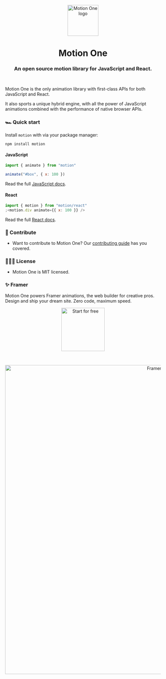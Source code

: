 <p align="center">
  <img width="100" height="100" alt="Motion One logo" src="https://user-images.githubusercontent.com/7850794/164965523-3eced4c4-6020-467e-acde-f11b7900ad62.png" alt="Motion One Icon" />
</p>
<h1 align="center">Motion One</h1>
<h3 align="center">
  An open source motion library for JavaScript and React.
</h3>

<br>

Motion One is the only animation library with first-class APIs for both JavaScript and React.

It also sports a unique hybrid engine, with all the power of JavaScript animations combined with the performance of native browser APIs.

### 🏎️ Quick start

Install `motion` with via your package manager:

```
npm install motion
```

#### JavaScript

```javascript
import { animate } from "motion"

animate("#box", { x: 100 })
```

Read the full [JavaScript docs](https://motion.dev/docs/quick-start).

#### React

```jsx
import { motion } from "motion/react"
;<motion.div animate={{ x: 100 }} />
```

Read the full [React docs](https://motion.dev/docs/react-quick-start).

### 💎 Contribute

-   Want to contribute to Motion One? Our [contributing guide](https://github.com/framer/motion/blob/master/CONTRIBUTING.md) has you covered.

### 👩🏻‍⚖️ License

-   Motion One is MIT licensed.

### ✨ Framer

Motion One powers Framer animations, the web builder for creative pros. Design and ship your dream site. Zero code, maximum speed.
<br/>

<p align="center">
  <a href="https://www.framer.com?utm_source=motion-readme">
    <img src="https://framerusercontent.com/images/atXqxn4JhKm4LXVncdNjkKV7yCU.png" width="140" alt="Start for free" />
  </a>
</p>
<br/>
<p align="center">
  <a href="https://www.framer.com?utm_source=motion-readme">
    <img src="https://framerusercontent.com/images/pMSOmGP2V8sSaZRV2D7i4HTBTe4.png" width="1000" alt="Framer Banner" />
  </a>
</p>

